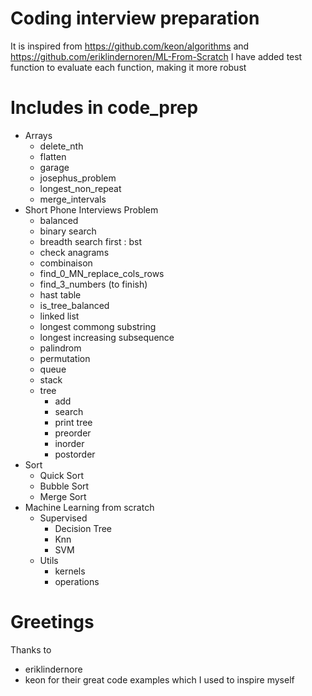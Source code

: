 # Coding interview preparation
It is inspired from https://github.com/keon/algorithms and https://github.com/eriklindernoren/ML-From-Scratch
I have added test function to evaluate each function, making it more robust

# Includes in code_prep
  - Arrays
    - delete_nth
    - flatten
    - garage
    - josephus_problem
    - longest_non_repeat
    - merge_intervals
  - Short Phone Interviews Problem
    - balanced
    - binary search
    - breadth search first : bst
    - check anagrams
    - combinaison
    - find_0_MN_replace_cols_rows
    - find_3_numbers (to finish)
    - hast table
    - is_tree_balanced
    - linked list
    - longest commong substring
    - longest increasing subsequence
    - palindrom
    - permutation
    - queue
    - stack
    - tree
      - add
      - search
      - print tree
      - preorder
      - inorder
      - postorder
  - Sort
    - Quick Sort
    - Bubble Sort
    - Merge Sort
  - Machine Learning from scratch
    - Supervised
      - Decision Tree
      - Knn
      - SVM
    - Utils
      - kernels
      - operations

# Greetings
Thanks to 
  - eriklindernore
  - keon
for their great code examples which I used to inspire myself
